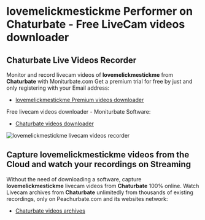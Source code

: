# lovemelickmestickme Performer on Chaturbate - Free LiveCam videos downloader

## Chaturbate Live Videos Recorder

Monitor and record livecam videos of **lovemelickmestickme** from **Chaturbate** with Moniturbate.com
Get a premium trial for free by just and only registering with your Email address:
* [lovemelickmestickme Premium videos downloader](https://moniturbate.com/request-demo-licence-key.html)

Free livecam videos downloader - Moniturbate Software:
* [Chaturbate videos downloader](https://moniturbate.com/moniturbate-download-software.html)

![lovemelickmestickme livecam videos recorder](https://peachurnet.com/templates/moniturbate-software.png)


## Capture lovemelickmestickme videos from the Cloud and watch your recordings on Streaming

Without the need of downloading a software, capture **lovemelickmestickme** livecam videos from **Chaturbate** 100% online.
Watch Livecam archives from **Chaturbate** unlimitedly from thousands of existing recordings, only on Peachurbate.com and its websites network:
* [Chaturbate videos archives](https://peachurnet.com/)
